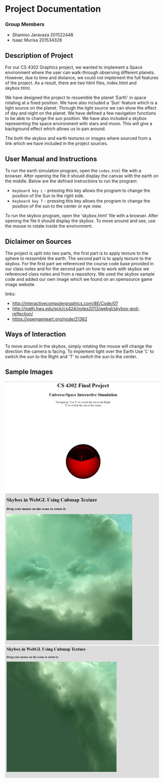 # Project Documentation

### Group Members
- Shamiso  Jaravaza 201522448
- Isaac Murisa 201534328

##  Description of Project

For our CS 4302 Graphics project, we wanted to implement a Space environment where the user can walk-through observing different planets. However, due to time and distance, we could not implement the full features of the project. As a result, there are two html files, index.html and skybox.html. 

We have designed the project to ressemble the planet 'Earth' in space rotating at a fixed position. We have also included a 'Sun' feature which is a light source on the planet. Through the light source we can show the effect of day and night on the planet. We have defined a few navigation functions to be able to change the sun position. We have also included a skybox representing the space environment with stars and moon. This will give a background effect which allows us to pan around. 

The both the skybox and earth textures or images where sourced from a link which we have included in the project sources.

## User Manual and Instructions
To run the earth simulation program, open the `index.html` file with a browser. After opening the file it should display the canvas with the earth on the middle. Below are the defined instructions to run the program:

- `Keyboard key L` - pressing this key allows the program to change the position of the Sun to the right side.
- `Keyboard key T` - pressing this key allows the program to change the position of the sun to the center or eye view.

To run the skybox program, open the 'skybox.html' file with a browser. After opening the file it should display the skybox. To move around and see, use the mouse to rotate inside the environment.

## Diclaimer on Sources
The project is split into two parts, the first part is to apply texture to the sphere to ressemble the earth. The second part is to apply texture to the skybox. For the first part we referenced the course code base provided in our class notes and for the second part on how to work with skybox we referenced class notes and from a repository. We used the skybox sample code and added our own image which we found on an opensource game image website.

links:
- http://interactivecomputergraphics.com/8E/Code/07
- http://math.hws.edu/eck/cs424/notes2013/webgl/skybox-and-reflection/
- https://opengameart.org/node/21362

## Ways of Interaction
To move around in the skybox, simply rotating the mouse will change the direction the camera is facing.
To implement light over the Earth Use 'L' to switch the sun to the Right and 'T' to switch the sun to the center.

## Sample Images
![](https://github.com/Isaac-Murisa/4302/blob/master/Final%20Project/Screenshot%20(55).png)
![](https://github.com/Isaac-Murisa/4302/blob/master/Final%20Project/Screenshot%20(56).png)
![](https://github.com/Isaac-Murisa/4302/blob/master/Final%20Project/Screenshot%20(57).png)
